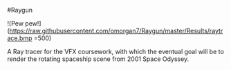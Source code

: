 #Raygun

![Pew pew!](https://raw.githubusercontent.com/omorgan7/Raygun/master/Results/raytrace.bmp =500)

A Ray tracer for the VFX coursework, with which the eventual goal will be to render the rotating spaceship scene from 2001 Space Odyssey.
